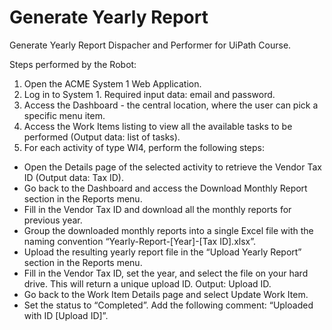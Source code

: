 # Generate Yearly Report

Generate Yearly Report Dispacher and Performer for UiPath Course.

Steps performed by the Robot:

<ol>
<li>
Open the ACME System 1 Web Application.
</li>
<li>
Log in to System 1. Required input data: email and password.<br>
</li>
<li>
Access the Dashboard - the central location, where the user can pick a specific menu item.<br>
</li>
<li>
Access the Work Items listing to view all the available tasks to be performed (Output data: list of tasks).<br>
</li>
<li>
For each activity of type WI4, perform the following steps:
</li>
</ol>
  <ul>
  <li>
  Open the Details page of the selected activity to retrieve the Vendor Tax ID (Output data: Tax ID).
  </li>
  <li>
  Go back to the Dashboard and access the Download Monthly Report section in the Reports menu.
  </li>
  <li>
  Fill in the Vendor Tax ID and download all the monthly reports for previous year.
  </li>
  <li>
  Group the downloaded monthly reports into a single Excel file with the naming convention
  “Yearly-Report-[Year]-[Tax ID].xlsx”.
  </li>
  <li>
  Upload the resulting yearly report file in the “Upload Yearly Report” section in the Reports menu.
  </li>
  <li>
  Fill in the Vendor Tax ID, set the year, and select the file on your hard drive. This will return a unique upload ID.
  Output: Upload ID.
  </li>
  <li>
  Go back to the Work Item Details page and select Update Work Item.
  </li>
  <li>
  Set the status to “Completed”. Add the following comment: “Uploaded with ID [Upload ID]”.
  </li><br>
  </ul>
 <ol>
